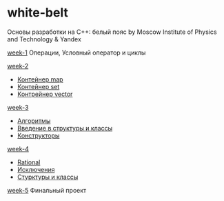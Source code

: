 # white-belt
Основы разработки на C++: белый пояс by Moscow Institute of Physics and Technology &amp; Yandex

[week-1](https://github.com/t-denisova/white-belt/tree/master/week-1) Операции, Условный оператор и циклы

[week-2](https://github.com/t-denisova/white-belt/tree/master/week-2)
* [Контейнер map](https://github.com/t-denisova/white-belt/tree/master/week-2/%D0%9A%D0%BE%D0%BD%D1%82%D0%B5%D0%B8%CC%86%D0%BD%D0%B5%D1%80%20map)
* [Контейнер set](https://github.com/t-denisova/white-belt/tree/master/week-2/%D0%9A%D0%BE%D0%BD%D1%82%D0%B5%D0%B8%CC%86%D0%BD%D0%B5%D1%80%20set)
* [Контрейнер vector](https://github.com/t-denisova/white-belt/tree/master/week-2/%D0%9A%D0%BE%D0%BD%D1%82%D1%80%D0%B5%D0%B8%CC%86%D0%BD%D0%B5%D1%80%20vector)

[week-3](https://github.com/t-denisova/white-belt/tree/master/week-3)
* [Алгоритмы](https://github.com/t-denisova/white-belt/tree/master/week-3/%D0%90%D0%BB%D0%B3%D0%BE%D1%80%D0%B8%D1%82%D0%BC%D1%8B)
* [Введение в структуры и классы](https://github.com/t-denisova/white-belt/tree/master/week-3/%D0%92%D0%B2%D0%B5%D0%B4%D0%B5%D0%BD%D0%B8%D0%B5%20%D0%B2%20%D1%81%D1%82%D1%80%D1%83%D0%BA%D1%82%D1%83%D1%80%D1%8B%20%D0%B8%20%D0%BA%D0%BB%D0%B0%D1%81%D1%81%D1%8B)
* [Конструкторы](https://github.com/t-denisova/white-belt/tree/master/week-3/%D0%9A%D0%BE%D0%BD%D1%81%D1%82%D1%80%D1%83%D0%BA%D1%82%D0%BE%D1%80%D1%8B)

[week-4](https://github.com/t-denisova/white-belt/tree/master/week-4)
* [Rational](https://github.com/t-denisova/white-belt/tree/master/week-4/Rational)
* [Исключения](https://github.com/t-denisova/white-belt/tree/master/week-4/%D0%98%D1%81%D0%BA%D0%BB%D1%8E%D1%87%D0%B5%D0%BD%D0%B8%D1%8F)
* [Стурктуры и классы](https://github.com/t-denisova/white-belt/tree/master/week-4/%D0%A1%D1%82%D1%83%D1%80%D0%BA%D1%82%D1%83%D1%80%D1%8B%20%D0%B8%20%D0%BA%D0%BB%D0%B0%D1%81%D1%81%D1%8B)

[week-5](https://github.com/t-denisova/white-belt/tree/master/week-5) Финальный проект
